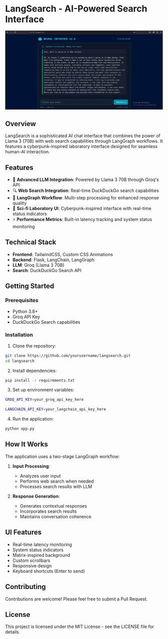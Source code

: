 # LangSearch - AI-Powered Search Interface

![LangSearch Interface](/public/image1.png)

## Overview
LangSearch is a sophisticated AI chat interface that combines the power of Llama 3 (70B) with web search capabilities through LangGraph workflows. It features a cyberpunk-inspired laboratory interface designed for seamless human-AI interaction.

## Features
- 🤖 **Advanced LLM Integration**: Powered by Llama 3 70B through Groq's API
- 🔍 **Web Search Integration**: Real-time DuckDuckGo search capabilities
- 🔄 **LangGraph Workflow**: Multi-step processing for enhanced response quality
- 🎨 **Sci-fi Laboratory UI**: Cyberpunk-inspired interface with real-time status indicators
- ⚡ **Performance Metrics**: Built-in latency tracking and system status monitoring

## Technical Stack
- **Frontend**: TailwindCSS, Custom CSS Animations
- **Backend**: Flask, LangChain, LangGraph
- **LLM**: Groq (Llama 3 70B)
- **Search**: DuckDuckGo Search API

## Getting Started

### Prerequisites
- Python 3.8+
- Groq API Key
- DuckDuckGo Search capabilities

### Installation
1. Clone the repository:
```bash
git clone https://github.com/yourusername/langsearch.git
cd langsearch
```

2. Install dependencies:
```bash
pip install -r requirements.txt
```

3. Set up environment variables:
```bash
GROQ_API_KEY=your_groq_api_key_here
```
```bash
LANGCHAIN_API_KEY=your_langchain_api_key_here
```

4. Run the application:
```bash
python app.py
```

## How It Works
The application uses a two-stage LangGraph workflow:

1. **Input Processing**:
   - Analyzes user input
   - Performs web search when needed
   - Processes search results with LLM

2. **Response Generation**:
   - Generates contextual responses
   - Incorporates search results
   - Maintains conversation coherence

## UI Features
- Real-time latency monitoring
- System status indicators
- Matrix-inspired background
- Custom scrollbars
- Responsive design
- Keyboard shortcuts (Enter to send)

## Contributing
Contributions are welcome! Please feel free to submit a Pull Request.

## License
This project is licensed under the MIT License - see the LICENSE file for details.
```






